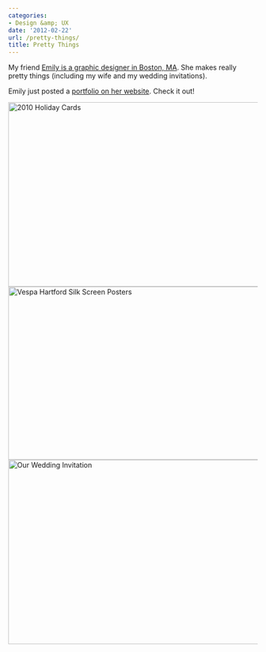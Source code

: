 ```yaml
---
categories:
- Design &amp; UX
date: '2012-02-22'
url: /pretty-things/
title: Pretty Things
---
```


My friend <a href="http://15strawberrylane.com/">Emily is a graphic designer in Boston, MA</a>. She makes really pretty things (including my wife and my wedding invitations).

Emily just posted a <a href="http://15strawberrylane.com/portfolio">portfolio on her website</a>. Check it out!

<img src="https://gomakethings.com/wp-content/uploads/2012/02/720-holiday-card.jpg" alt="2010 Holiday Cards" title="720-holiday-card" width="560" height="373" class="size-full wp-image-2086" />

<img src="https://gomakethings.com/wp-content/uploads/2012/02/720-Vespa-1.jpg" alt="Vespa Hartford Silk Screen Posters" title="720-Vespa-1" width="560" height="350" class="size-full wp-image-2087" />

<img src="https://gomakethings.com/wp-content/uploads/2012/02/720-wedding-detail.jpg" alt="Our Wedding Invitation" title="720-wedding-detail" width="560" height="373" class="size-full wp-image-2088" />